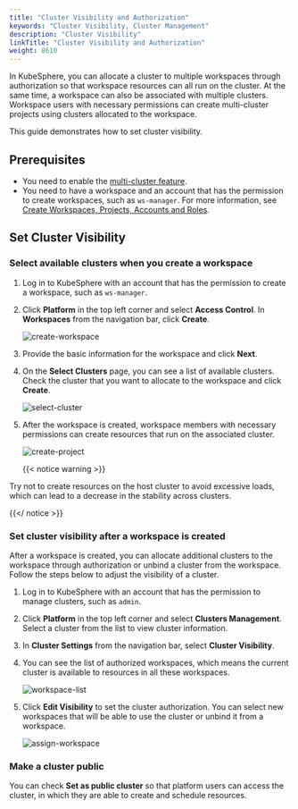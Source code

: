 ```yaml
---
title: "Cluster Visibility and Authorization"
keywords: "Cluster Visibility, Cluster Management"
description: "Cluster Visibility"
linkTitle: "Cluster Visibility and Authorization"
weight: 8610
---
```


In KubeSphere, you can allocate a cluster to multiple workspaces through authorization so that workspace resources can all run on the cluster. At the same time, a workspace can also be associated with multiple clusters. Workspace users with necessary permissions can create multi-cluster projects using clusters allocated to the workspace.

This guide demonstrates how to set cluster visibility.

## Prerequisites
* You need to enable the [multi-cluster feature](../../../multicluster-management/).
* You need to have a workspace and an account that has the permission to create workspaces, such as `ws-manager`. For more information, see [Create Workspaces, Projects, Accounts and Roles](../../../quick-start/create-workspace-and-project/).

## Set Cluster Visibility

### Select available clusters when you create a workspace

1. Log in to KubeSphere with an account that has the permission to create a workspace, such as `ws-manager`.

2. Click **Platform** in the top left corner and select **Access Control**. In **Workspaces** from the navigation bar, click **Create**.

   ![create-workspace](/images/docs/cluster-administration/cluster-settings/cluster-visibility-and-authorization/create-workspace.jpg)

3. Provide the basic information for the workspace and click **Next**.

4. On the **Select Clusters** page, you can see a list of available clusters. Check the cluster that you want to allocate to the workspace and click **Create**.

   ![select-cluster](/images/docs/cluster-administration/cluster-settings/cluster-visibility-and-authorization/select-cluster.jpg)

5. After the workspace is created, workspace members with necessary permissions can create resources that run on the associated cluster.

   ![create-project](/images/docs/cluster-administration/cluster-settings/cluster-visibility-and-authorization/create-project.png)

   {{< notice warning >}}

Try not to create resources on the host cluster to avoid excessive loads, which can lead to a decrease in the stability across clusters.

{{</ notice >}} 

### Set cluster visibility after a workspace is created

After a workspace is created, you can allocate additional clusters to the workspace through authorization or unbind a cluster from the workspace. Follow the steps below to adjust the visibility of a cluster.

1. Log in to KubeSphere with an account that has the permission to manage clusters, such as `admin`.

2. Click **Platform** in the top left corner and select **Clusters Management**. Select a cluster from the list to view cluster information.

3. In **Cluster Settings** from the navigation bar, select **Cluster Visibility**.

4. You can see the list of authorized workspaces, which means the current cluster is available to resources in all these workspaces.

   ![workspace-list](/images/docs/cluster-administration/cluster-settings/cluster-visibility-and-authorization/workspace-list.jpg)

5. Click **Edit Visibility** to set the cluster authorization. You can select new workspaces that will be able to use the cluster or unbind it from a workspace.

   ![assign-workspace](/images/docs/cluster-administration/cluster-settings/cluster-visibility-and-authorization/assign-workspace.jpg)

### Make a cluster public

You can check **Set as public cluster** so that platform users can access the cluster, in which they are able to create and schedule resources.

